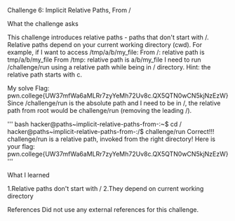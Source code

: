 Challenge 6: Implicit Relative Paths, From /

What the challenge asks

This challenge introduces relative paths - paths that don't start with /. Relative paths depend on your current working directory (cwd). For example, if I want to access /tmp/a/b/my_file:
From /: relative path is tmp/a/b/my_file
From /tmp: relative path is a/b/my_file
I need to run /challenge/run using a relative path while being in / directory. Hint: the relative path starts with c.

My solve
Flag: pwn.college{UW37mfWa6aMLRr7zyYeMh72Uv8c.QX5QTN0wCN5kjNzEzW}
Since /challenge/run is the absolute path and I need to be in /, the relative path from root would be challenge/run (removing the leading /).

''' bash
hacker@paths~implicit-relative-paths-from-:~$ cd /
hacker@paths~implicit-relative-paths-from-:/$ challenge/run
Correct!!!
challenge/run is a relative path, invoked from the right directory!
Here is your flag:
pwn.college{UW37mfWa6aMLRr7zyYeMh72Uv8c.QX5QTN0wCN5kjNzEzW}
'''

What I learned

1.Relative paths don't start with /
2.They depend on current working directory


References
Did not use any external references for this challenge.
